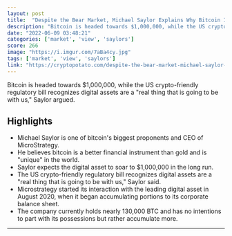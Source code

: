 ```yaml
---
layout: post
title:  "Despite the Bear Market, Michael Saylor Explains Why Bitcoin Is Going to $1M"
description: "Bitcoin is headed towards $1,000,000, while the US crypto-friendly regulatory bill recognizes digital assets are a \"real thing that is going to be with us,\" Saylor argued."
date: "2022-06-09 03:48:21"
categories: ['market', 'view', 'saylors']
score: 266
image: "https://i.imgur.com/7aBa4cy.jpg"
tags: ['market', 'view', 'saylors']
link: "https://cryptopotato.com/despite-the-bear-market-michael-saylor-explains-why-bitcoin-is-going-to-1m/"
---
```


Bitcoin is headed towards $1,000,000, while the US crypto-friendly regulatory bill recognizes digital assets are a \"real thing that is going to be with us,\" Saylor argued.

## Highlights

- Michael Saylor is one of bitcoin's biggest proponents and CEO of MicroStrategy.
- He believes bitcoin is a better financial instrument than gold and is "unique" in the world.
- Saylor expects the digital asset to soar to $1,000,000 in the long run.
- The US crypto-friendly regulatory bill recognizes digital assets are a "real thing that is going to be with us," Saylor said.
- Microstrategy started its interaction with the leading digital asset in August 2020, when it began accumulating portions to its corporate balance sheet.
- The company currently holds nearly 130,000 BTC and has no intentions to part with its possessions but rather accumulate more.

---
